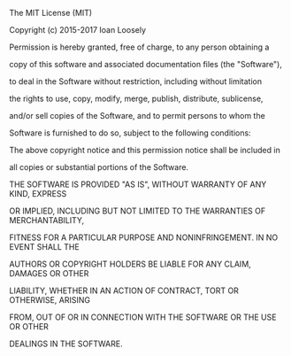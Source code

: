 The MIT License (MIT)

Copyright (c) 2015-2017 Ioan Loosely

Permission is hereby granted, free of charge, to any person obtaining a

copy of this software and associated documentation files (the "Software"),

to deal in the Software without restriction, including without limitation

the rights to use, copy, modify, merge, publish, distribute, sublicense,

and/or sell copies of the Software, and to permit persons to whom the

Software is furnished to do so, subject to the following conditions:

The above copyright notice and this permission notice shall be included in

all copies or substantial portions of the Software.

THE SOFTWARE IS PROVIDED "AS IS", WITHOUT WARRANTY OF ANY KIND, EXPRESS

OR IMPLIED, INCLUDING BUT NOT LIMITED TO THE WARRANTIES OF MERCHANTABILITY,

FITNESS FOR A PARTICULAR PURPOSE AND NONINFRINGEMENT. IN NO EVENT SHALL THE

AUTHORS OR COPYRIGHT HOLDERS BE LIABLE FOR ANY CLAIM, DAMAGES OR OTHER

LIABILITY, WHETHER IN AN ACTION OF CONTRACT, TORT OR OTHERWISE, ARISING

FROM, OUT OF OR IN CONNECTION WITH THE SOFTWARE OR THE USE OR OTHER

DEALINGS IN THE SOFTWARE.

